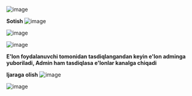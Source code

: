 ![image](https://user-images.githubusercontent.com/121484707/210562071-a813bbae-65be-4d81-a54f-3c1273ba8ba7.png)

**Sotish**
![image](https://user-images.githubusercontent.com/121484707/210562165-b4f64d13-4073-47ba-8ffa-d6417b6406a7.png)

![image](https://user-images.githubusercontent.com/121484707/210562368-3e5a74d8-46a0-4d41-abc2-244f8c8a3d06.png)

![image](https://user-images.githubusercontent.com/121484707/210562637-f8b7dd35-34f5-4aac-b1f7-fcb8e70bb85a.png)

**E'lon foydalanuvchi tomonidan tasdiqlangandan keyin e'lon adminga yuboriladi, Admin ham tasdiqlasa e'lonlar kanalga chiqadi**

**Ijaraga olish**
![image](https://user-images.githubusercontent.com/121484707/210562814-e6131c87-a5e0-4505-b85b-ef74eef9a4cd.png)

![image](https://user-images.githubusercontent.com/121484707/210563470-222d8d26-8960-404a-bd0b-e490310e2c45.png)
